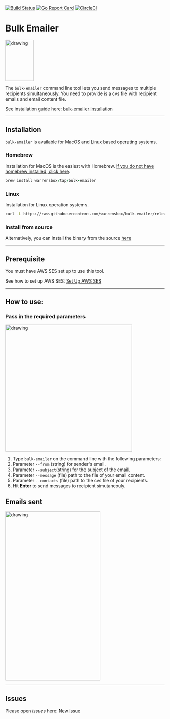 [![Build Status](https://travis-ci.org/warrensbox/bulk-emailer.svg?branch=master)](https://travis-ci.org/warrensbox/bulk-emailer)
[![Go Report Card](https://goreportcard.com/badge/github.com/warrensbox/bulk-emailer)](https://goreportcard.com/report/github.com/warrensbox/bulk-emailer)
[![CircleCI](https://circleci.com/gh/warrensbox/bulk-emailer/tree/release.svg?style=shield&circle-token=9ae193b5ccf01cf421d909a55d76600efa1556f5)](https://circleci.com/gh/warrensbox/bulk-emailer/tree/release)


# Bulk Emailer

<img style="text-allign:center" src="https://s3.us-east-2.amazonaws.com/kepler-images/warrensbox/bulk-emailer/smallerlogo.png" alt="drawing" width="90" height="130"/>

The `bulk-emailer` command line tool lets you send messages to multiple recipients simultaneously. You need to provide is a cvs file with recipient emails and email content file. 

See installation guide here: [bulk-emailer installation](https://warrensbox.github.io/bulk-emailer)

<hr>

## Installation

`bulk-emailer` is available for MacOS and Linux based operating systems.

### Homebrew

Installation for MacOS is the easiest with Homebrew. [If you do not have homebrew installed, click here](https://brew.sh/). 


```ruby
brew install warrensbox/tap/bulk-emailer
```

### Linux

Installation for Linux operation systems.

```sh
curl -L https://raw.githubusercontent.com/warrensbox/bulk-emailer/release/install.sh | bash
```

### Install from source

Alternatively, you can install the binary from the source [here](https://github.com/warrensbox/bulk-emailer/releases) 

<hr>

## Prerequisite 
You must have AWS SES set up to use this tool.

See how to set up AWS SES: [Set Up AWS SES](https://docs.aws.amazon.com/ses/latest/DeveloperGuide/quick-start.html)

<hr>

## How to use:
### Pass in the required parameters 
<img align="center" src="https://s3.us-east-2.amazonaws.com/kepler-images/warrensbox/bulk-emailer/bulk-emailer-demo.gif" alt="drawing" width="400" />

1.  Type `bulk-emailer` on the command line with the following parameters: 
2.  Parameter `--from` (string) for sender's email.
3.  Parameter `--subject`(string) for the subject of the email.
4.  Parameter `--message` (file) path to the file of your email content.
5.  Parameter `--contacts` (file) path to the cvs file of your recipients.
6.  Hit **Enter** to send messages to recipient simutaneouly.

## Emails sent  
<img align="center" src="https://s3.us-east-2.amazonaws.com/kepler-images/warrensbox/bulk-emailer/bulk-emailer-ouput.jpeg" alt="drawing" width="300" height="533"/>

<hr>

## Issues

Please open  *issues* here: [New Issue](https://github.com/warrensbox/bulk-emailer/issues)

